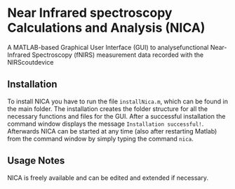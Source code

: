 # Near Infrared spectroscopy Calculations and Analysis (NICA)

A MATLAB-based Graphical  User  Interface  (GUI)  to analysefunctional  Near-Infrared  Spectroscopy  (fNIRS) measurement data recorded with the NIRScoutdevice

## Installation

To install NICA you have to run the file `installNica.m`, which can be found in the main folder. The  installation  creates  the  folder  structure  for  all  the  necessary  functions  and  files  for  the GUI.  After  a  successful  installation  the  command  window  displays  the  message `Installation successful!`. Afterwards NICA can  be  started  at  any  time  (also  after restarting Matlab)  from  the  command window by simply typing the command `nica`.

## Usage Notes

NICA is freely available and can be edited and extended if necessary.
